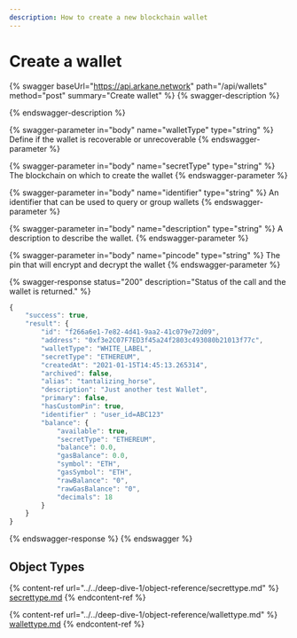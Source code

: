 ```yaml
---
description: How to create a new blockchain wallet
---
```


# Create a wallet

{% swagger baseUrl="https://api.arkane.network" path="/api/wallets" method="post" summary="Create wallet" %}
{% swagger-description %}

{% endswagger-description %}

{% swagger-parameter in="body" name="walletType" type="string" %}
Define if the wallet is recoverable or unrecoverable
{% endswagger-parameter %}

{% swagger-parameter in="body" name="secretType" type="string" %}
The blockchain on which to create the wallet
{% endswagger-parameter %}

{% swagger-parameter in="body" name="identifier" type="string" %}
An identifier that can be used to query or group wallets
{% endswagger-parameter %}

{% swagger-parameter in="body" name="description" type="string" %}
A description to describe the wallet.
{% endswagger-parameter %}

{% swagger-parameter in="body" name="pincode" type="string" %}
The pin that will encrypt and decrypt the wallet
{% endswagger-parameter %}

{% swagger-response status="200" description="Status of the call and the wallet is returned." %}
```javascript
{
    "success": true,
    "result": {
        "id": "f266a6e1-7e82-4d41-9aa2-41c079e72d09",
        "address": "0xf3e2C07F7ED3f45a24f2803c493080b21013f77c",
        "walletType": "WHITE_LABEL",
        "secretType": "ETHEREUM",
        "createdAt": "2021-01-15T14:45:13.265314",
        "archived": false,
        "alias": "tantalizing_horse",
        "description": "Just another test Wallet",
        "primary": false,
        "hasCustomPin": true,
        "identifier" : "user_id=ABC123"
        "balance": {
            "available": true,
            "secretType": "ETHEREUM",
            "balance": 0.0,
            "gasBalance": 0.0,
            "symbol": "ETH",
            "gasSymbol": "ETH",
            "rawBalance": "0",
            "rawGasBalance": "0",
            "decimals": 18
        }
    }
}
```
{% endswagger-response %}
{% endswagger %}

## Object Types

{% content-ref url="../../deep-dive-1/object-reference/secrettype.md" %}
[secrettype.md](../../deep-dive-1/object-reference/secrettype.md)
{% endcontent-ref %}

{% content-ref url="../../deep-dive-1/object-reference/wallettype.md" %}
[wallettype.md](../../deep-dive-1/object-reference/wallettype.md)
{% endcontent-ref %}
